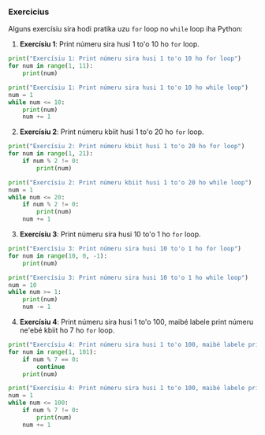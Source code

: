 ### Exercicius

Alguns exercísiu sira hodi pratika uzu `for` loop no `while` loop iha Python:

1. **Exercísiu 1**: Print númeru sira husi 1 to'o 10 ho `for` loop.

```python
print("Exercísiu 1: Print númeru sira husi 1 to'o 10 ho for loop")
for num in range(1, 11):
    print(num)
```

```python
print("Exercísiu 1: Print númeru sira husi 1 to'o 10 ho while loop")
num = 1
while num <= 10:
    print(num)
    num += 1
```

2. **Exercísiu 2**: Print númeru kbiit husi 1 to'o 20 ho `for` loop.

```python
print("Exercísiu 2: Print númeru kbiit husi 1 to'o 20 ho for loop")
for num in range(1, 21):
    if num % 2 != 0:
        print(num)
```

```python
print("Exercísiu 2: Print númeru kbiit husi 1 to'o 20 ho while loop")
num = 1
while num <= 20:
    if num % 2 != 0:
        print(num)
    num += 1
```

3. **Exercísiu 3**: Print númeru sira husi 10 to'o 1 ho `for` loop.

```python
print("Exercísiu 3: Print númeru sira husi 10 to'o 1 ho for loop")
for num in range(10, 0, -1):
    print(num)
```

```python
print("Exercísiu 3: Print númeru sira husi 10 to'o 1 ho while loop")
num = 10
while num >= 1:
    print(num)
    num -= 1
```

4. **Exercísiu 4**: Print númeru sira husi 1 to'o 100, maibé labele print númeru ne'ebé kbiit ho 7 ho `for` loop.

```python
print("Exercísiu 4: Print númeru sira husi 1 to'o 100, maibé labele print númeru ne'ebé kbiit ho 7 ho for loop")
for num in range(1, 101):
    if num % 7 == 0:
        continue
    print(num)
```

```python
print("Exercísiu 4: Print númeru sira husi 1 to'o 100, maibé labele print númeru ne'ebé kbiit ho 7 ho while loop")
num = 1
while num <= 100:
    if num % 7 != 0:
        print(num)
    num += 1
```
